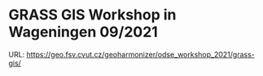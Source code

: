 # GRASS GIS Workshop in Wageningen 09/2021

URL: https://geo.fsv.cvut.cz/geoharmonizer/odse_workshop_2021/grass-gis/
